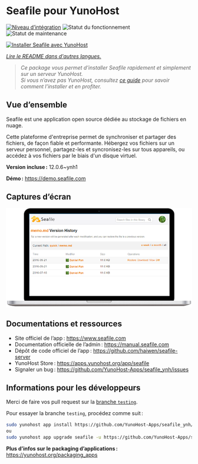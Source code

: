<!--
Nota bene : ce README est automatiquement généré par <https://github.com/YunoHost/apps/tree/master/tools/readme_generator>
Il NE doit PAS être modifié à la main.
-->

# Seafile pour YunoHost

[![Niveau d’intégration](https://apps.yunohost.org/badge/integration/seafile)](https://ci-apps.yunohost.org/ci/apps/seafile/)
![Statut du fonctionnement](https://apps.yunohost.org/badge/state/seafile)
![Statut de maintenance](https://apps.yunohost.org/badge/maintained/seafile)

[![Installer Seafile avec YunoHost](https://install-app.yunohost.org/install-with-yunohost.svg)](https://install-app.yunohost.org/?app=seafile)

*[Lire le README dans d'autres langues.](./ALL_README.md)*

> *Ce package vous permet d’installer Seafile rapidement et simplement sur un serveur YunoHost.*  
> *Si vous n’avez pas YunoHost, consultez [ce guide](https://yunohost.org/install) pour savoir comment l’installer et en profiter.*

## Vue d’ensemble

Seafile est une application open source dédiée au stockage de fichiers en nuage.

Cette plateforme d'entreprise permet de synchroniser et partager des fichiers, de façon fiable et performante. Hébergez vos fichiers sur un serveur personnel, partagez-les et syncronisez-les sur tous appareils, ou accédez à vos fichiers par le biais d'un disque virtuel.


**Version incluse :** 12.0.6~ynh1

**Démo :** <https://demo.seafile.com>

## Captures d’écran

![Capture d’écran de Seafile](./doc/screenshots/screenshot.png)

## Documentations et ressources

- Site officiel de l’app : <https://www.seafile.com>
- Documentation officielle de l’admin : <https://manual.seafile.com>
- Dépôt de code officiel de l’app : <https://github.com/haiwen/seafile-server>
- YunoHost Store : <https://apps.yunohost.org/app/seafile>
- Signaler un bug : <https://github.com/YunoHost-Apps/seafile_ynh/issues>

## Informations pour les développeurs

Merci de faire vos pull request sur la [branche `testing`](https://github.com/YunoHost-Apps/seafile_ynh/tree/testing).

Pour essayer la branche `testing`, procédez comme suit :

```bash
sudo yunohost app install https://github.com/YunoHost-Apps/seafile_ynh/tree/testing --debug
ou
sudo yunohost app upgrade seafile -u https://github.com/YunoHost-Apps/seafile_ynh/tree/testing --debug
```

**Plus d’infos sur le packaging d’applications :** <https://yunohost.org/packaging_apps>
